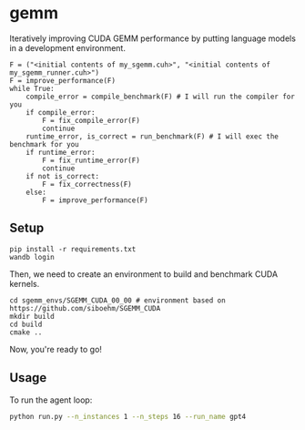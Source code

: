 # gemm
Iteratively improving CUDA GEMM performance by putting language models in a development environment.
```
F = ("<initial contents of my_sgemm.cuh>", "<initial contents of my_sgemm_runner.cuh>")
F = improve_performance(F)
while True:
    compile_error = compile_benchmark(F) # I will run the compiler for you
    if compile_error:
        F = fix_compile_error(F)
        continue
    runtime_error, is_correct = run_benchmark(F) # I will exec the benchmark for you
    if runtime_error:
        F = fix_runtime_error(F)
        continue
    if not is_correct:
        F = fix_correctness(F)
    else:
        F = improve_performance(F)
```

## Setup
```
pip install -r requirements.txt
wandb login
```
Then, we need to create an environment to build and benchmark CUDA kernels.
```
cd sgemm_envs/SGEMM_CUDA_00_00 # environment based on https://github.com/siboehm/SGEMM_CUDA
mkdir build
cd build
cmake ..
```
Now, you're ready to go!

## Usage
To run the agent loop:
```bash
python run.py --n_instances 1 --n_steps 16 --run_name gpt4
```


